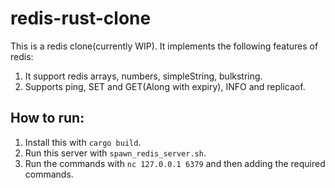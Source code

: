 # redis-rust-clone
This is a redis clone(currently WIP). It implements the following features of redis:
1. It support redis arrays, numbers, simpleString, bulkstring.
2. Supports ping, SET and GET(Along with expiry), INFO and replicaof.

## How to run:
1. Install this with `cargo build`.
2. Run this server with `spawn_redis_server.sh`.
3. Run the commands with `nc 127.0.0.1 6379` and then adding the required commands.
